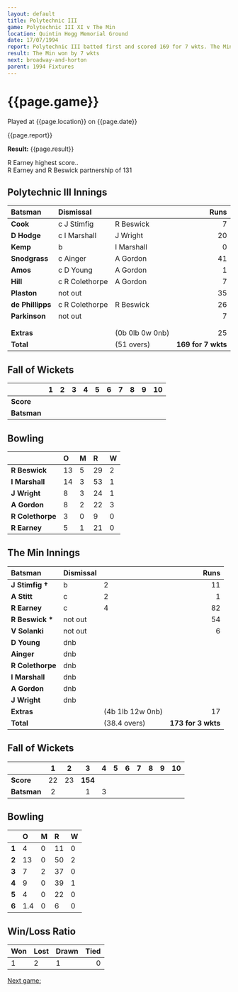 ```yaml
---
layout: default
title: Polytechnic III
game: Polytechnic III XI v The Min
location: Quintin Hogg Memorial Ground
date: 17/07/1994
report: Polytechnic III batted first and scored 169 for 7 wkts. The Min replied with 173 for 3 wkts
result: The Min won by 7 wkts
next: broadway-and-horton
parent: 1994 Fixtures
---
```


# {{page.game}}

Played at {{page.location}} on {{page.date}}

{{page.report}}

**Result:** {{page.result}}

R Earney highest score..<br />
R Earney and R Beswick partnership of 131

## Polytechnic III Innings

| Batsman | Dismissal |  | Runs |
|:---|:---|---|---:|
| **Cook** | c J Stimfig | R Beswick | 7 |
| **D Hodge** | c I Marshall | J Wright | 20 |
| **Kemp** | b | I Marshall | 0 |
| **Snodgrass** | c Ainger | A Gordon | 41 |
| **Amos** | c D Young | A Gordon | 1 |
| **Hill** | c R Colethorpe | A Gordon | 7 |
| **Plaston** | not out |  | 35 |
| **de Phillipps** | c R Colethorpe | R Beswick | 26 |
| **Parkinson** | not out |  | 7 |
|  |  |  |  |
|  |  |  |  |
| **Extras** | | (0b 0lb 0w 0nb) | 25 |
| **Total** | | (51 overs) | **169 for 7 wkts** |

## Fall of Wickets

| | 1 | 2 | 3 | 4 | 5 | 6 | 7 | 8 | 9 | 10 |
|---|:---:|:---:|:---:|:---:|:---:|:---:|:---:|:---:|:---:|:---:|
| **Score** |  |  |  |  |  |  |  |  |  |  |
| **Batsman** |  |  |  |  |  |  |  |  |  |  |

## Bowling

| | O | M | R | W |
|---|:---|:---|:---|:---|
| **R Beswick** | 13 | 5 | 29 | 2 |
| **I Marshall** | 14 | 3 | 53 | 1 |
| **J Wright** | 8 | 3 | 24 | 1 |
| **A Gordon** | 8 | 2 | 22 | 3 |
| **R Colethorpe** | 3 | 0 | 9 | 0 |
| **R Earney** | 5 | 1 | 21 | 0 |

## The Min Innings

| Batsman | Dismissal |  | Runs |
|:---|:---|---|---:|
| **J Stimfig &#8224;** | b | 2 | 11 |
| **A Stitt** | c | 2 | 1 |
| **R Earney** | c | 4 | 82 |
| **R Beswick &#42;** | not out |  | 54 |
| **V Solanki** | not out |  | 6 |
| **D Young** | dnb |  |  |
| **Ainger** | dnb |  |  |
| **R Colethorpe** | dnb |  |  |
| **I Marshall** | dnb |  |  |
| **A Gordon** | dnb |  |  |
| **J Wright** | dnb |  |  |
| **Extras** | | (4b 1lb 12w 0nb) | 17 |
| **Total** | | (38.4 overs) | **173 for 3 wkts** |

## Fall of Wickets

| | 1 | 2 | 3 | 4 | 5 | 6 | 7 | 8 | 9 | 10 |
|---|:---:|:---:|:---:|:---:|:---:|:---:|:---:|:---:|:---:|:---:|
| **Score** | 22 | 23 | **154** |  |  |  |  |  |  |  |
| **Batsman** | 2 |  | 1 | 3 |  |  |  |  |  |  |

## Bowling

| | O | M | R | W |
|---|:---|:---|:---|:---|
| **1** | 4 | 0 | 11 | 0 |
| **2** | 13 | 0 | 50 | 2 |
| **3** | 7 | 2 | 37 | 0 |
| **4** | 9 | 0 | 39 | 1 |
| **5** | 4 | 0 | 22 | 0 |
| **6** | 1.4 | 0 | 6 | 0 |

## Win/Loss Ratio

| Won | Lost | Drawn | Tied |
|:---|:---|:---|---:|
| 1 | 2 | 1 | 0 |

[Next game:]({{page.next}})